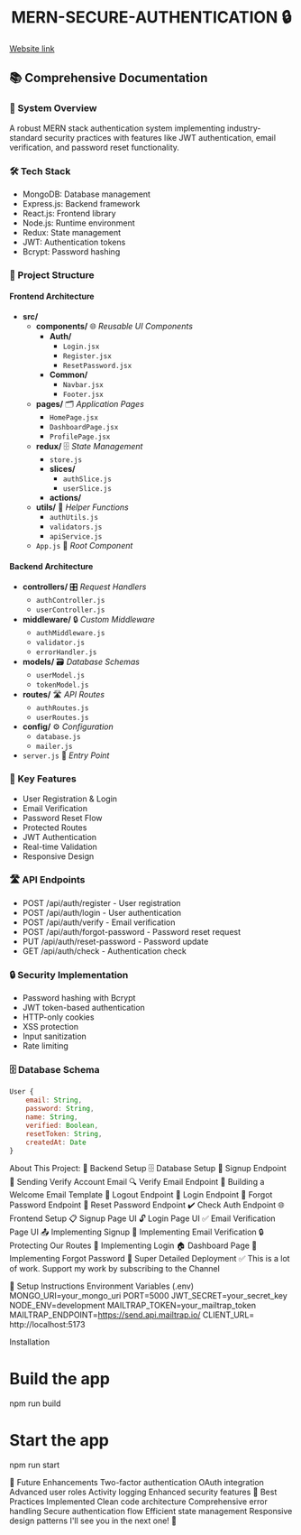 <h1 align="center">MERN-SECURE-AUTHENTICATION 🔒 </h1>

[Website link](https://mern-secure-authentication.onrender.com)

## 📚 Comprehensive Documentation

### 🔐 System Overview
A robust MERN stack authentication system implementing industry-standard security practices with features like JWT authentication, email verification, and password reset functionality.

### 🛠️ Tech Stack
- MongoDB: Database management
- Express.js: Backend framework
- React.js: Frontend library
- Node.js: Runtime environment
- Redux: State management
- JWT: Authentication tokens
- Bcrypt: Password hashing

### 📂 Project Structure

#### Frontend Architecture
 - **src/**
    - **components/** 🌐 _Reusable UI Components_
      - **Auth/**
        - `Login.jsx`
        - `Register.jsx`
        - `ResetPassword.jsx`
      - **Common/**
        - `Navbar.jsx`
        - `Footer.jsx`
    - **pages/** 🗂️ _Application Pages_
      - `HomePage.jsx`
      - `DashboardPage.jsx`
      - `ProfilePage.jsx`
    - **redux/** 🗄️ _State Management_
      - `store.js`
      - **slices/**
        - `authSlice.js`
        - `userSlice.js`
      - **actions/**
    - **utils/** 🔧 _Helper Functions_
      - `authUtils.js`
      - `validators.js`
      - `apiService.js`
    - `App.js` 📌 _Root Component_

#### Backend Architecture
  
  - **controllers/** 🎛️ _Request Handlers_
    - `authController.js`
    - `userController.js`
  - **middleware/** 🔒 _Custom Middleware_
    - `authMiddleware.js`
    - `validator.js`
    - `errorHandler.js`
  - **models/** 🗃️ _Database Schemas_
    - `userModel.js`
    - `tokenModel.js`
  - **routes/** 🛣️ _API Routes_
    - `authRoutes.js`
    - `userRoutes.js`
  - **config/** ⚙️ _Configuration_
    - `database.js`
    - `mailer.js`
  - `server.js` 🚀 _Entry Point_
</details>


### 🔑 Key Features
- User Registration & Login
- Email Verification
- Password Reset Flow
- Protected Routes
- JWT Authentication
- Real-time Validation
- Responsive Design

### 🛣️ API Endpoints
- POST /api/auth/register - User registration
- POST /api/auth/login - User authentication
- POST /api/auth/verify - Email verification
- POST /api/auth/forgot-password - Password reset request
- PUT /api/auth/reset-password - Password update
- GET /api/auth/check - Authentication check

### 🔒 Security Implementation
- Password hashing with Bcrypt
- JWT token-based authentication
- HTTP-only cookies
- XSS protection
- Input sanitization
- Rate limiting

### 🗄️ Database Schema
```javascript
User {
    email: String,
    password: String,
    name: String,
    verified: Boolean,
    resetToken: String,
    createdAt: Date
}
```
About This Project:
🔧 Backend Setup
🗄️ Database Setup
🔐 Signup Endpoint
📧 Sending Verify Account Email
🔍 Verify Email Endpoint
📄 Building a Welcome Email Template
🚪 Logout Endpoint
🔑 Login Endpoint
🔄 Forgot Password Endpoint
🔁 Reset Password Endpoint
✔️ Check Auth Endpoint
🌐 Frontend Setup
📋 Signup Page UI
🔓 Login Page UI
✅ Email Verification Page UI
📤 Implementing Signup
📧 Implementing Email Verification
🔒 Protecting Our Routes
🔑 Implementing Login
🏠 Dashboard Page
🔄 Implementing Forgot Password
🚀 Super Detailed Deployment
✅ This is a lot of work. Support my work by subscribing to the Channel

🚀 Setup Instructions
Environment Variables (.env)
MONGO_URI=your_mongo_uri
PORT=5000
JWT_SECRET=your_secret_key
NODE_ENV=development
MAILTRAP_TOKEN=your_mailtrap_token
MAILTRAP_ENDPOINT=https://send.api.mailtrap.io/
CLIENT_URL= http://localhost:5173

Installation
# Build the app
npm run build

# Start the app
npm run start

🔄 Future Enhancements
Two-factor authentication
OAuth integration
Advanced user roles
Activity logging
Enhanced security features
🌟 Best Practices Implemented
Clean code architecture
Comprehensive error handling
Secure authentication flow
Efficient state management
Responsive design patterns
I'll see you in the next one! 🚀
